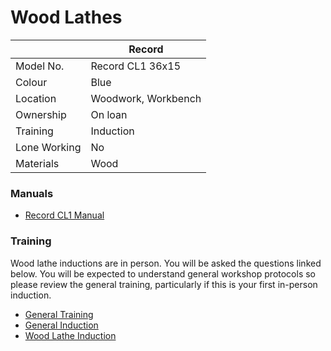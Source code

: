 Wood Lathes
===========

|              | Record              |
|--------------|---------------------|
| Model No.    | Record CL1 36x15    |
| Colour       | Blue                |
| Location     | Woodwork, Workbench |
| Ownership    | On loan             |
| Training     | Induction           |
| Lone Working | No                  |
| Materials    | Wood                |

### Manuals

-	[Record CL1 Manual](../../../instruction_manuals/wood_record_cl1_lathe.pdf)

### Training

Wood lathe inductions are in person. You will be asked the questions linked below. You will be expected to understand general workshop protocols so please review the general training, particularly if this is your first in-person induction.

-	[General Training](../Training/General.md)
-	[General Induction](../Inductions/General.md)
-	[Wood Lathe Induction](../Inductions/WoodLathe.md)
